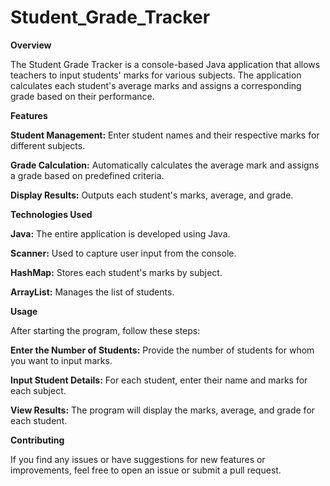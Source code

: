 # Student_Grade_Tracker

**Overview**

The Student Grade Tracker is a console-based Java application that allows teachers to input students' marks for various subjects. The application calculates each student's average marks and assigns a corresponding grade based on their performance.


**Features**

**Student Management:** Enter student names and their respective marks for different subjects.

**Grade Calculation:** Automatically calculates the average mark and assigns a grade based on predefined criteria.

**Display Results:** Outputs each student's marks, average, and grade.


**Technologies Used**

**Java:** The entire application is developed using Java.

**Scanner:** Used to capture user input from the console.

**HashMap:** Stores each student's marks by subject.

**ArrayList:** Manages the list of students.


**Usage**

After starting the program, follow these steps:

**Enter the Number of Students:** Provide the number of students for whom you want to input marks.

**Input Student Details:** For each student, enter their name and marks for each subject.

**View Results:** The program will display the marks, average, and grade for each student.


**Contributing**

If you find any issues or have suggestions for new features or improvements, feel free to open an issue or submit a pull request.
